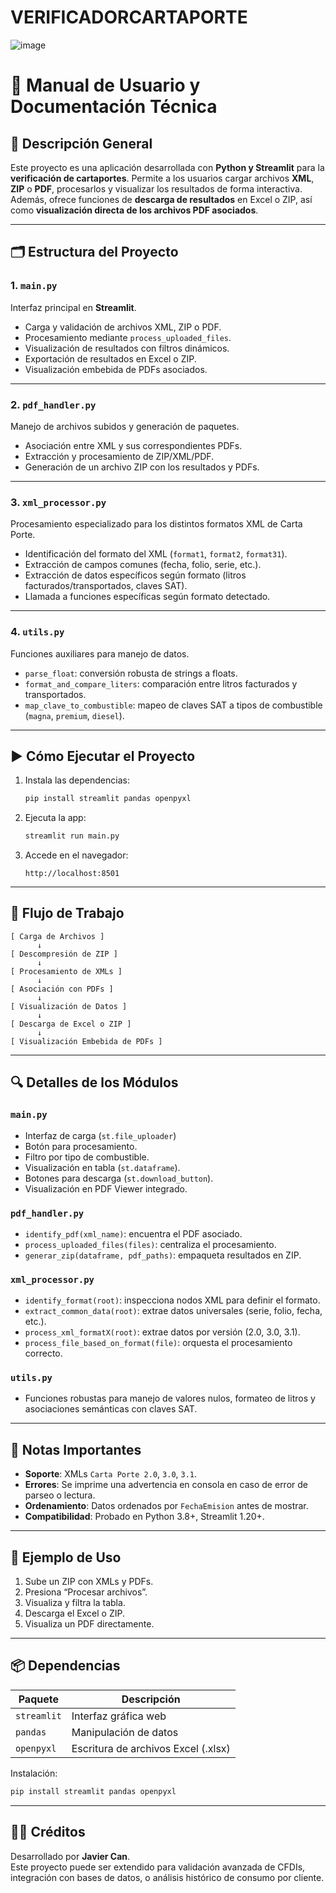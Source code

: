 # VERIFICADORCARTAPORTE

![image](https://github.com/user-attachments/assets/30cb7965-8682-4aad-89c5-8cef9a10e76a)

# 📘 Manual de Usuario y Documentación Técnica

## 🧾 Descripción General

Este proyecto es una aplicación desarrollada con **Python y Streamlit** para la **verificación de cartaportes**. Permite a los usuarios cargar archivos **XML**, **ZIP** o **PDF**, procesarlos y visualizar los resultados de forma interactiva. Además, ofrece funciones de **descarga de resultados** en Excel o ZIP, así como **visualización directa de los archivos PDF asociados**.

---

## 🗂 Estructura del Proyecto

### 1. `main.py`  
Interfaz principal en **Streamlit**.

- Carga y validación de archivos XML, ZIP o PDF.
- Procesamiento mediante `process_uploaded_files`.
- Visualización de resultados con filtros dinámicos.
- Exportación de resultados en Excel o ZIP.
- Visualización embebida de PDFs asociados.

---

### 2. `pdf_handler.py`  
Manejo de archivos subidos y generación de paquetes.

- Asociación entre XML y sus correspondientes PDFs.
- Extracción y procesamiento de ZIP/XML/PDF.
- Generación de un archivo ZIP con los resultados y PDFs.

---

### 3. `xml_processor.py`  
Procesamiento especializado para los distintos formatos XML de Carta Porte.

- Identificación del formato del XML (`format1`, `format2`, `format31`).
- Extracción de campos comunes (fecha, folio, serie, etc.).
- Extracción de datos específicos según formato (litros facturados/transportados, claves SAT).
- Llamada a funciones específicas según formato detectado.

---

### 4. `utils.py`  
Funciones auxiliares para manejo de datos.

- `parse_float`: conversión robusta de strings a floats.
- `format_and_compare_liters`: comparación entre litros facturados y transportados.
- `map_clave_to_combustible`: mapeo de claves SAT a tipos de combustible (`magna`, `premium`, `diesel`).

---

## ▶️ Cómo Ejecutar el Proyecto

1. Instala las dependencias:
   ```bash
   pip install streamlit pandas openpyxl
   ```

2. Ejecuta la app:
   ```bash
   streamlit run main.py
   ```

3. Accede en el navegador:
   ```
   http://localhost:8501
   ```

---

## 🔄 Flujo de Trabajo

```plaintext
[ Carga de Archivos ]
      ↓
[ Descompresión de ZIP ]
      ↓
[ Procesamiento de XMLs ]
      ↓
[ Asociación con PDFs ]
      ↓
[ Visualización de Datos ]
      ↓
[ Descarga de Excel o ZIP ]
      ↓
[ Visualización Embebida de PDFs ]
```

---

## 🔍 Detalles de los Módulos

### `main.py`
- Interfaz de carga (`st.file_uploader`)
- Botón para procesamiento.
- Filtro por tipo de combustible.
- Visualización en tabla (`st.dataframe`).
- Botones para descarga (`st.download_button`).
- Visualización en PDF Viewer integrado.

### `pdf_handler.py`
- `identify_pdf(xml_name)`: encuentra el PDF asociado.
- `process_uploaded_files(files)`: centraliza el procesamiento.
- `generar_zip(dataframe, pdf_paths)`: empaqueta resultados en ZIP.

### `xml_processor.py`
- `identify_format(root)`: inspecciona nodos XML para definir el formato.
- `extract_common_data(root)`: extrae datos universales (serie, folio, fecha, etc.).
- `process_xml_formatX(root)`: extrae datos por versión (2.0, 3.0, 3.1).
- `process_file_based_on_format(file)`: orquesta el procesamiento correcto.

### `utils.py`
- Funciones robustas para manejo de valores nulos, formateo de litros y asociaciones semánticas con claves SAT.

---

## 📝 Notas Importantes

- **Soporte**: XMLs `Carta Porte 2.0`, `3.0`, `3.1`.
- **Errores**: Se imprime una advertencia en consola en caso de error de parseo o lectura.
- **Ordenamiento**: Datos ordenados por `FechaEmision` antes de mostrar.
- **Compatibilidad**: Probado en Python 3.8+, Streamlit 1.20+.

---

## 🧪 Ejemplo de Uso

1. Sube un ZIP con XMLs y PDFs.
2. Presiona “Procesar archivos”.
3. Visualiza y filtra la tabla.
4. Descarga el Excel o ZIP.
5. Visualiza un PDF directamente.

---

## 📦 Dependencias

| Paquete        | Descripción                        |
|----------------|------------------------------------|
| `streamlit`    | Interfaz gráfica web               |
| `pandas`       | Manipulación de datos              |
| `openpyxl`     | Escritura de archivos Excel (.xlsx)|

Instalación:
```bash
pip install streamlit pandas openpyxl
```

---

## 👨‍💻 Créditos

Desarrollado por **Javier Can**.  
Este proyecto puede ser extendido para validación avanzada de CFDIs, integración con bases de datos, o análisis histórico de consumo por cliente.

